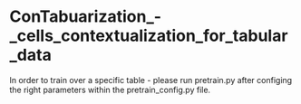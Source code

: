 # ConTabuarization_-_cells_contextualization_for_tabular_data

In order to train over a specific table - please run pretrain.py after configing the right parameters within the pretrain_config.py file.
